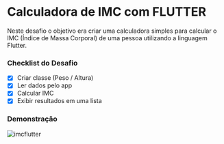 
# Calculadora de IMC com FLUTTER

Neste desafio o objetivo era criar uma calculadora simples para calcular o IMC (Índice de Massa Corporal) de uma pessoa utilizando a linguagem Flutter.


### Checklist do Desafio

- [x]  Criar classe (Peso / Altura)​
- [x]  Ler dados pelo app
- [x]  Calcular IMC ​
- [x]  Exibir resultados em uma lista

### Demonstração
![imcflutter](https://github.com/jeiseldias/dio-imcflutter/assets/3492287/713c3ccc-b780-4e15-82a6-e634dfc834f4)
